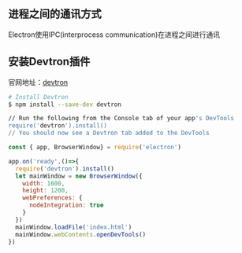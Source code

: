 ## 进程之间的通讯方式

Electron使用IPC(interprocess communication)在进程之间进行通讯



## 安装Devtron插件

官网地址：[devtron](https://www.electronjs.org/devtron)

```bash
# Install Devtron
$ npm install --save-dev devtron

// Run the following from the Console tab of your app's DevTools
require('devtron').install()
// You should now see a Devtron tab added to the DevTools
```



```js
const { app, BrowserWindow} = require('electron')

app.on('ready',()=>{
  require('devtron').install()
  let mainWindow = new BrowserWindow({
    width: 1600,
    height: 1200,
    webPreferences: {
      nodeIntegration: true
    }
  })
  mainWindow.loadFile('index.html')
  mainWindow.webContents.openDevTools()
})
```

